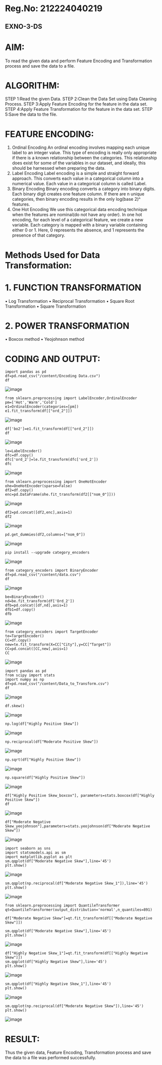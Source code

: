 # Reg.No: 212224040219
## EXNO-3-DS

# AIM:
To read the given data and perform Feature Encoding and Transformation process and save the data to a file.

# ALGORITHM:
STEP 1:Read the given Data.
STEP 2:Clean the Data Set using Data Cleaning Process.
STEP 3:Apply Feature Encoding for the feature in the data set.
STEP 4:Apply Feature Transformation for the feature in the data set.
STEP 5:Save the data to the file.

# FEATURE ENCODING:
1. Ordinal Encoding
An ordinal encoding involves mapping each unique label to an integer value. This type of encoding is really only appropriate if there is a known relationship between the categories. This relationship does exist for some of the variables in our dataset, and ideally, this should be harnessed when preparing the data.
2. Label Encoding
Label encoding is a simple and straight forward approach. This converts each value in a categorical column into a numerical value. Each value in a categorical column is called Label.
3. Binary Encoding
Binary encoding converts a category into binary digits. Each binary digit creates one feature column. If there are n unique categories, then binary encoding results in the only log(base 2)ⁿ features.
4. One Hot Encoding
We use this categorical data encoding technique when the features are nominal(do not have any order). In one hot encoding, for each level of a categorical feature, we create a new variable. Each category is mapped with a binary variable containing either 0 or 1. Here, 0 represents the absence, and 1 represents the presence of that category.

# Methods Used for Data Transformation:
  # 1. FUNCTION TRANSFORMATION
• Log Transformation
• Reciprocal Transformation
• Square Root Transformation
• Square Transformation
  # 2. POWER TRANSFORMATION
• Boxcox method
• Yeojohnson method

# CODING AND OUTPUT:
    import pandas as pd
    df=pd.read_csv("/content/Encoding Data.csv")
    df
  ![image](https://github.com/user-attachments/assets/48863bbf-ff9b-4f61-bf2a-ecc4e22c94c4)

    from sklearn.preprocessing import LabelEncoder,OrdinalEncoder
    pm=['Hot','Warm','Cold']
    e1=OrdinalEncoder(categories=[pm])
    e1.fit_transform(df[["ord_2"]])
![image](https://github.com/user-attachments/assets/78be10b0-6598-44b8-9a8a-8bd5f36f5b50)

    df['bo2']=e1.fit_transform(df[["ord_2"]])
    df
![image](https://github.com/user-attachments/assets/905d38e9-7223-4196-8670-44a33a5da794)

    le=LabelEncoder()
    dfc=df.copy()
    dfc['ord_2']=le.fit_transform(dfc['ord_2'])
    dfc
![image](https://github.com/user-attachments/assets/e4b170e4-0f5e-41b7-ae8d-82ceed4f36f4)

    from sklearn.preprocessing import OneHotEncoder
    ohe=OneHotEncoder(sparse=False)
    df2=df.copy()
    enc=pd.DataFrame(ohe.fit_transform(df2[["nom_0"]]))

![image](https://github.com/user-attachments/assets/4f94c56d-389e-4d4c-95ff-3f38bfa1d095)

    df2=pd.concat([df2,enc],axis=1)
    df2 
![image](https://github.com/user-attachments/assets/5a1e1ffa-2aec-4375-bc37-469ffc5a37e6)

    pd.get_dummies(df2,columns=["nom_0"])
![image](https://github.com/user-attachments/assets/276d3492-f8f5-407d-ac5f-9aab8297105d)

    pip install --upgrade category_encoders

![image](https://github.com/user-attachments/assets/0be42753-d2f4-4b94-96df-ba30aa143c6e)

    from category_encoders import BinaryEncoder
    df=pd.read_csv("/content/data.csv")
    df

![image](https://github.com/user-attachments/assets/0f668e5e-a2f8-4f26-b233-66dfe2762a02)

    be=BinaryEncoder()
    nd=be.fit_transform(df['Ord_2'])
    dfb=pd.concat([df,nd],axis=1)
    dfb1=df.copy()
    dfb 

![image](https://github.com/user-attachments/assets/bd27592b-ab81-4888-b368-69eec0e91a7d)

    from category_encoders import TargetEncoder
    te=TargetEncoder()
    CC=df.copy()
    new=te.fit_transform(X=CC["City"],y=CC["Target"])
    CC=pd.concat([CC,new],axis=1)
    CC
    
![image](https://github.com/user-attachments/assets/16c3bd83-f8cd-42ec-8171-dcd2d61d9c93)

    import pandas as pd
    from scipy import stats
    import numpy as np
    df=pd.read_csv("/content/Data_to_Transform.csv")
    df

![image](https://github.com/user-attachments/assets/f58c52b5-66b3-41c0-aaf0-a948f5d71510)

    df.skew() 
![image](https://github.com/user-attachments/assets/8c5f11d2-e594-498d-a1fc-b985f51fe2be)

    np.log(df["Highly Positive Skew"])

![image](https://github.com/user-attachments/assets/963e7f55-11a3-46f8-8aa1-48b0402c9cde)

    np.reciprocal(df["Moderate Positive Skew"])

![image](https://github.com/user-attachments/assets/bc108073-6348-4e3a-aed0-efe4827e0221)

    np.sqrt(df["Highly Positive Skew"])

![image](https://github.com/user-attachments/assets/22a0f5d5-aa9c-4a68-af8a-1fd304daaf7e)

    np.square(df["Highly Positive Skew"])

![image](https://github.com/user-attachments/assets/b21c2099-233c-469c-8039-7965f2ffc06f)

    df["Highly Positive Skew_boxcox"], parameters=stats.boxcox(df["Highly Positive Skew"])
    df

![image](https://github.com/user-attachments/assets/969b9698-d5d4-4712-8e55-af175cab2539)

    df["Moderate Negative Skew_yeojohnson"],parameters=stats.yeojohnson(df["Moderate Negative Skew"])
    
![image](https://github.com/user-attachments/assets/e25a3801-1597-400f-b371-2ccee1e4777b)

    import seaborn as sns
    import statsmodels.api as sm
    import matplotlib.pyplot as plt
    sm.qqplot(df["Moderate Negative Skew"],line='45')
    plt.show()

![image](https://github.com/user-attachments/assets/385a0e83-e7ea-4738-a8f1-c258e30066bb)

    sm.qqplot(np.reciprocal(df["Moderate Negative Skew_1"]),line='45')
    plt.show()

![image](https://github.com/user-attachments/assets/aefc8715-51be-495b-8fe5-50e57b28a168)

    from sklearn.preprocessing import QuantileTransformer
    qt=QuantileTransformer(output_distribution='normal',n_quantiles=891)

    df["Moderate Negative Skew"]=qt.fit_transform(df[["Moderate Negative Skew"]])

    sm.qqplot(df["Moderate Negative Skew"],line='45')
    plt.show()

![image](https://github.com/user-attachments/assets/1525fed6-dd71-49b4-b8b8-9edaac7be490)

    df["Highly Negative Skew_1"]=qt.fit_transform(df[["Highly Negative Skew"]])
    sm.qqplot(df["Highly Negative Skew"],line='45')
    plt.show()   
![image](https://github.com/user-attachments/assets/21714cee-39af-4449-9258-7aed317bf833)

    sm.qqplot(df["Highly Negative Skew_1"],line='45')
    plt.show()
![image](https://github.com/user-attachments/assets/1d5aeb23-6034-4f18-aad9-c1e3885e668c)

    sm.qqplot(np.reciprocal(df["Moderate Negative Skew"]),line='45')
    plt.show()
![image](https://github.com/user-attachments/assets/853676c3-b9ac-4f5e-ad8f-78cdd6c55f9b)
# RESULT:
Thus the given data, Feature Encoding, Transformation process and save the data to a file was performed successfully.

       
